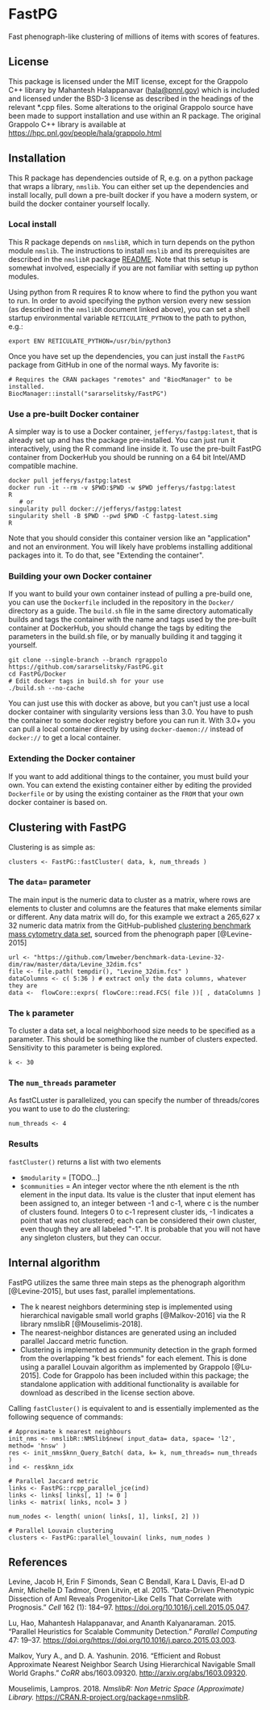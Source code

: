 # FastPG

Fast phenograph-like clustering of millions of items with scores of features.

## License

This package is licensed under the MIT license, except for the Grappolo C++ library by Mahantesh Halappanavar (hala@pnnl.gov) which is included and licensed under the BSD-3 license as described in the headings of the relevant *.cpp files. Some alterations to the original Grappolo source have been made to support installation and use within an R package. The original Grappolo C++ library is available at https://hpc.pnl.gov/people/hala/grappolo.html

## Installation

This R package has dependencies outside of R, e.g. on a python package that wraps a library, `nmslib`. You can either set up the dependencies and install locally, pull down a pre-built docker if you have a modern system, or build the docker container yourself locally.

### Local install

This R package depends on `nmslibR`, which in turn depends on the python module `nmslib`. The instructions to install `nmslib` and its prerequisites are described in the `nmslibR` package [README](https://cran.r-project.org/web/packages/nmslibR/readme/README.html). Note that this setup is somewhat involved, especially if you are not familiar with setting up python modules.

Using python from R requires R to know where to find the python you want to run. In order to avoid specifying the python version every new session (as described in the `nmslibR` document linked above), you can set a shell startup environmental variable `RETICULATE_PYTHON` to the path to python, e.g.:

```
export ENV RETICULATE_PYTHON=/usr/bin/python3
```

Once you have set up the dependencies, you can just install the `FastPG` package from
GitHub in one of the normal ways. My favorite is:

```
# Requires the CRAN packages "remotes" and "BiocManager" to be installed.
BiocManager::install("sararselitsky/FastPG")
```

### Use a pre-built Docker container

A simpler way is to use a Docker container, `jefferys/fastpg:latest`, that is already set up and has the package pre-installed. You can just run it interactively, using the R command line inside it. To use the pre-built FastPG container from DockerHub you should be running on a 64 bit Intel/AMD compatible machine.

```
docker pull jefferys/fastpg:latest
docker run -it --rm -v $PWD:$PWD -w $PWD jefferys/fastpg:latest
R
   # or
singularity pull docker://jefferys/fastpg:latest
singularity shell -B $PWD --pwd $PWD -C fastpg-latest.simg
R
```

Note that you should consider this container version like an "application" and not an environment. You will likely have problems installing additional packages into it. To do that, see "Extending the container".

### Building your own Docker container

If you want to build your own container instead of pulling a pre-build one, you can use the `Dockerfile` included in the repository in the `Docker/` directory as a guide. The `build.sh` file in the same directory automatically builds and tags the container with the name and tags used by the pre-built container at DockerHub, you should change the tags by editing the parameters in the build.sh file, or by manually building it and tagging it yourself.

```
git clone --single-branch --branch rgrappolo https://github.com/sararselitsky/FastPG.git
cd FastPG/Docker
# Edit docker tags in build.sh for your use
./build.sh --no-cache
```

You can just use this with docker as above, but you can't just use a local docker container with singularity versions less than 3.0. You have to push the container to some docker registry before you can run it. With 3.0+ you can pull a local container directly by using `docker-daemon://` instead of `docker://` to get a local container.

### Extending the Docker container

If you want to add additional things to the container, you must build your own. You can extend the existing container either by editing the provided  `Dockerfile` or by using the existing container as the `FROM` that your own docker container is based on.

## Clustering with FastPG

Clustering is as simple as:

```
clusters <- FastPG::fastCluster( data, k, num_threads )
```

### The `data=` parameter

The main input is the numeric data to cluster as a matrix, where rows are elements to cluster and columns are the features that make elements similar or different. Any data matrix will do, for this example we extract a 265,627 x 32 numeric data matrix from the GitHub-published [clustering benchmark mass cytometry data set](https://github.com/lmweber/benchmark-data-Levine-32-dim), sourced from the phenograph paper [@Levine-2015]

```
url <- "https://github.com/lmweber/benchmark-data-Levine-32-dim/raw/master/data/Levine_32dim.fcs"
file <- file.path( tempdir(), "Levine_32dim.fcs" )
dataColumns <- c( 5:36 ) # extract only the data columns, whatever they are
data <-  flowCore::exprs( flowCore::read.FCS( file ))[ , dataColumns ]
```

### The `k` parameter
To cluster a data set, a local neighborhood size needs to be specified as a parameter. This should be something like the number of clusters expected. Sensitivity to this parameter is being explored.

```
k <- 30
```

### The `num_threads` parameter

As fastCLuster is parallelized, you can specify the number of threads/cores you want to use to do the clustering:

```
num_threads <- 4
```

### Results

`fastCluster()` returns a list with two elements

* `$modularity` = [TODO...]
* `$communities` = An integer vector where the nth element is the nth element in the input data. Its value is the cluster that input element has been assigned to, an integer between -1 and c-1, where c is the number of clusters found. Integers 0 to c-1 represent cluster ids, -1 indicates a point that was not clustered; each can be considered their own cluster, even though they are all labeled "-1". It is probable that you will not have any singleton clusters, but they can occur.

## Internal algorithm

FastPG utilizes the same three main steps as the phenograph algorithm [@Levine-2015], but uses fast, parallel implementations.

  * The k nearest neighbors determining step is implemented using hierarchical navigable small world graphs [@Malkov-2016] via the R library nmslibR [@Mouselimis-2018].
  * The nearest-neighbor distances are generated using an included parallel Jaccard metric function.
  * Clustering is implemented as community detection in the graph formed from the overlapping "k best friends" for each element. This is done using a parallel Louvain algorithm as implemented by Grappolo [@Lu-2015]. Code for Grappolo has been included within this package; the standalone application with additional functionality is available for download as described in the license section above.
  
Calling `fastCluster()`  is equivalent to and is essentially implemented as the following sequence of commands:

```
# Approximate k nearest neighbours
init_nms <- nmslibR::NMSlib$new( input_data= data, space= 'l2', method= 'hnsw' )
res <- init_nms$knn_Query_Batch( data, k= k, num_threads= num_threads )
ind <- res$knn_idx

# Parallel Jaccard metric
links <- FastPG::rcpp_parallel_jce(ind)
links <- links[ links[, 1] != 0 ]
links <- matrix( links, ncol= 3 )

num_nodes <- length( union( links[, 1], links[, 2] ))

# Parallel Louvain clustering
clusters <- FastPG::parallel_louvain( links, num_nodes )
```

## References

Levine, Jacob H, Erin F Simonds, Sean C Bendall, Kara L Davis, El-ad D Amir, Michelle D Tadmor, Oren Litvin, et al. 2015. “Data-Driven Phenotypic Dissection of Aml Reveals Progenitor-Like Cells That Correlate with Prognosis.” *Cell* 162 (1): 184–97. https://doi.org/10.1016/j.cell.2015.05.047.

Lu, Hao, Mahantesh Halappanavar, and Ananth Kalyanaraman. 2015. “Parallel Heuristics for Scalable Community Detection.” *Parallel Computing* 47: 19–37. https://doi.org/https://doi.org/10.1016/j.parco.2015.03.003.

Malkov, Yury A., and D. A. Yashunin. 2016. “Efficient and Robust Approximate Nearest Neighbor Search Using Hierarchical Navigable Small World Graphs.” *CoRR* abs/1603.09320. http://arxiv.org/abs/1603.09320.

Mouselimis, Lampros. 2018. *NmslibR: Non Metric Space (Approximate) Library.* https://CRAN.R-project.org/package=nmslibR.
